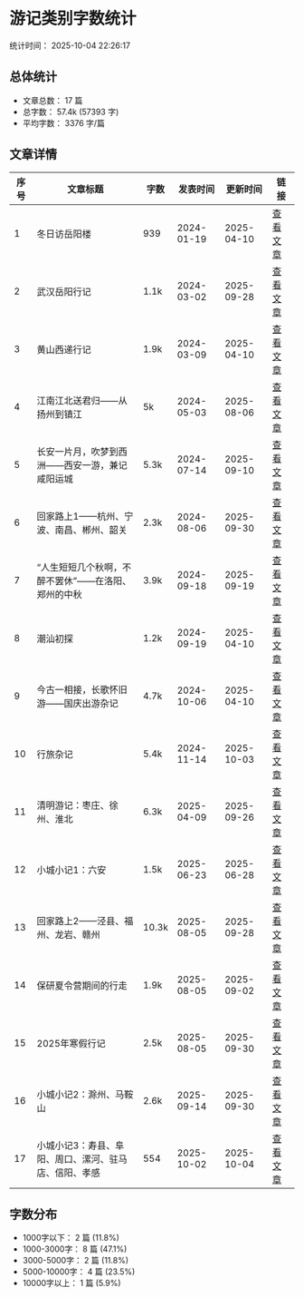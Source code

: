 # 游记类别字数统计

统计时间： 2025-10-04 22:26:17

## 总体统计

- 文章总数： 17 篇
- 总字数： 57.4k (57393 字)
- 平均字数： 3376 字/篇

## 文章详情

| 序号 | 文章标题 | 字数 | 发表时间 | 更新时间 | 链接 |
|------|----------|------|----------|----------|------|
| 1 | 冬日访岳阳楼 | 939 | 2024-01-19 | 2025-04-10 | [查看文章](https://kangaroogao.com/posts/1fb2/) |
| 2 | 武汉岳阳行记 | 1.1k | 2024-03-02 | 2025-09-28 | [查看文章](https://kangaroogao.com/posts/6385/) |
| 3 | 黄山西递行记 | 1.9k | 2024-03-09 | 2025-04-10 | [查看文章](https://kangaroogao.com/posts/e08f/) |
| 4 | 江南江北送君归——从扬州到镇江 | 5k | 2024-05-03 | 2025-08-06 | [查看文章](https://kangaroogao.com/posts/8176/) |
| 5 | 长安一片月，吹梦到西洲——西安一游，兼记咸阳运城 | 5.3k | 2024-07-14 | 2025-09-10 | [查看文章](https://kangaroogao.com/posts/439b/) |
| 6 | 回家路上1——杭州、宁波、南昌、郴州、韶关 | 2.3k | 2024-08-06 | 2025-09-30 | [查看文章](https://kangaroogao.com/posts/bb58/) |
| 7 | “人生短短几个秋啊，不醉不罢休”——在洛阳、郑州的中秋 | 3.9k | 2024-09-18 | 2025-09-19 | [查看文章](https://kangaroogao.com/posts/4186/) |
| 8 | 潮汕初探 | 1.2k | 2024-09-19 | 2025-04-10 | [查看文章](https://kangaroogao.com/posts/52b1/) |
| 9 | 今古一相接，长歌怀旧游——国庆出游杂记 | 4.7k | 2024-10-06 | 2025-04-10 | [查看文章](https://kangaroogao.com/posts/786/) |
| 10 | 行旅杂记 | 5.4k | 2024-11-14 | 2025-10-03 | [查看文章](https://kangaroogao.com/posts/9e84/) |
| 11 | 清明游记：枣庄、徐州、淮北 | 6.3k | 2025-04-09 | 2025-09-26 | [查看文章](https://kangaroogao.com/posts/b857/) |
| 12 | 小城小记1：六安 | 1.5k | 2025-06-23 | 2025-06-28 | [查看文章](https://kangaroogao.com/posts/83be/) |
| 13 | 回家路上2——泾县、福州、龙岩、赣州 | 10.3k | 2025-08-05 | 2025-09-28 | [查看文章](https://kangaroogao.com/posts/99aa/) |
| 14 | 保研夏令营期间的行走 | 1.9k | 2025-08-05 | 2025-09-02 | [查看文章](https://kangaroogao.com/posts/3321/) |
| 15 | 2025年寒假行记 | 2.5k | 2025-08-05 | 2025-09-30 | [查看文章](https://kangaroogao.com/posts/8e50/) |
| 16 | 小城小记2：滁州、马鞍山 | 2.6k | 2025-09-14 | 2025-09-30 | [查看文章](https://kangaroogao.com/posts/cea0/) |
| 17 | 小城小记3：寿县、阜阳、周口、漯河、驻马店、信阳、孝感 | 554 | 2025-10-02 | 2025-10-04 | [查看文章](https://kangaroogao.com/posts/e4f4/) |

## 字数分布

- 1000字以下： 2 篇 (11.8%)
- 1000-3000字： 8 篇 (47.1%)
- 3000-5000字： 2 篇 (11.8%)
- 5000-10000字： 4 篇 (23.5%)
- 10000字以上： 1 篇 (5.9%)
